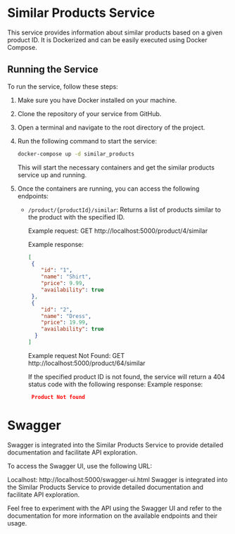 # Similar Products Service

This service provides information about similar products based on a given product ID. It is Dockerized and can be easily executed using Docker Compose.

## Running the Service

To run the service, follow these steps:

1. Make sure you have Docker  installed on your machine.

2. Clone the repository of your service from GitHub.

3. Open a terminal and navigate to the root directory of the project.

4. Run the following command to start the service:

   ```bash
   docker-compose up -d similar_products
   ```

   This will start the necessary containers and get the similar products service up and running.

5. Once the containers are running, you can access the following endpoints:

   - `/product/{productId}/similar`: Returns a list of products similar to the product with the specified ID.

     Example request: GET http://localhost:5000/product/4/similar

     Example response:
     ```json  
     [
      {
         "id": "1",
         "name": "Shirt",
         "price": 9.99,
         "availability": true
      },
      {
         "id": "2",
         "name": "Dress",
         "price": 19.99,
         "availability": true
       }
     ]
     ```
     
		Example request Not Found: GET http://localhost:5000/product/64/similar
	
		If the specified product ID is not found, the service will return a 404 status code with the following response:
	  Example response:
		  
	    ```json
	     Product Not found
	    ```

# Swagger

Swagger is integrated into the Similar Products Service to provide detailed documentation and facilitate API exploration.

To access the Swagger UI, use the following URL:

Localhost: http://localhost:5000/swagger-ui.html
Swagger is integrated into the Similar Products Service to provide detailed documentation and facilitate API exploration.

Feel free to experiment with the API using the Swagger UI and refer to the documentation for more information on the available endpoints and their usage.
